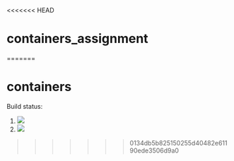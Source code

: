 <<<<<<< HEAD
# containers_assignment
=======
# containers

Build status:

1. [![](https://github.com/mikeizbicki/containers/workflows/tests-fibonacci/badge.svg)](https://github.com/mikeizbicki/containers/actions?query=workflow%3Atests-fibonacci)
1. [![](https://github.com/mikeizbicki/containers/workflows/tests-range/badge.svg)](https://github.com/mikeizbicki/containers/actions?query=workflow%3Atests-range)
>>>>>>> 0134db5b825150255d40482e61190ede3506d9a0
